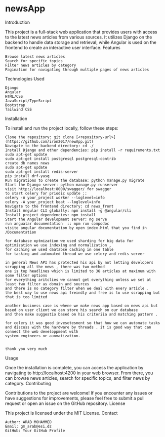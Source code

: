 # newsApp
Introduction

This project is a full-stack web application that provides users with access to the latest news articles from various sources. It utilizes Django on the backend to handle data storage and retrieval, while Angular is used on the frontend to create an interactive user interface.
Features

    Browse latest news articles
    Search for specific topics
    Filter news articles by category
    Pagination for navigating through multiple pages of news articles

Technologies Used

    Django
    Angular
    HTML/CSS
    JavaScript/TypeScript
    Bootstrap
    Tailwind CSS

Installation

To install and run the project locally, follow these steps:

    Clone the repository: git clone [<repository-url>](https://github.com/iron2017/newApp.git)
    Navigate to the backend directory: cd ./
    Install Django and other dependencies: pip install -r requirements.txt
    sudo apt-get update
    sudo apt-get install postgresql postgresql-contrib
    create db names news
    sudo apt-get update
    sudo apt-get install redis-server
    pip install drf-yasg
    Run migrations to create the database: python manage.py migrate
    Start the Django server: python manage.py runserver
    visit http://localhost:8000/swagger/ for swagger
    to start celery for priodic update :: 
    celery -A your_project worker --loglevel=info
    celery -A your_project beat --loglevel=info
    Navigate to the frontend directory: cd news_front
    Install Angular CLI globally: npm install -g @angular/cli
    Install project dependencies: npm install
    Start the Angular development server: ng serve
    run angualar documentation  :: npm run compodoc
    visite angular documentation by open index.html that you find in /Documentation

    for database optmization we used sharding for big data for optimization we use indexing and normalization , 
    for caching we used daatabse caching in one table 
    for tasking and automated thread we use celery and redis server 

    in general News API has protected his api by not letting developers scrapping all the news , there was two method 
    one is top headlines which is limited to 36 articles at maximum with some filter options
    for everything aritclies we cannot get everything unless we set at least two filter as domain and sources 
    and there is no category filter when we deal with every article .
    the best way to use news api freindly and free is to use scrapping but that is too limited 
   
    another business case is whene we make news app based on news api but based on user client we can store his search on our database 
    and then make suggestio based on his criteriia and matching pattern . 

    for celery it was good invesetesment so that how we can automate tasks and discuss with the hardware by threads . it is good way that can connect the web developpment with 
    system engineers or auomatization.
    

    thank you very much 

Usage

Once the installation is complete, you can access the application by navigating to http://localhost:4200 in your web browser. From there, you can browse news articles, search for specific topics, and filter news by category.
Contributing

Contributions to the project are welcome! If you encounter any issues or have suggestions for improvements, please feel free to submit a pull request or open an issue on the GitHub repository.
License

This project is licensed under the MIT License.
Contact

    Author: ARAB MOHAMMED
    Email: gm_arab@esi.dz
    GitHub: Your GitHub Profile
